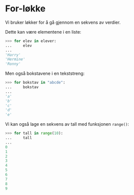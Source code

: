 # For-løkke

Vi bruker løkker for å gå gjennom en sekvens av verdier.

Dette kan være elementene i en liste:

```python
>>> for elev in elever:
...     elev
... 
'Harry'
'Hermine'
'Ronny'
```

Men også bokstavene i en tekststreng:

```python
>>> for bokstav in "abcde":
...     bokstav
... 
'a'
'b'
'c'
'd'
'e'
```

Vi kan også lage en sekvens av tall med funksjonen `range()`:
```python
>>> for tall in range(10):
...     tall
... 
0
1
2
3
4
5
6
7
8
9
```